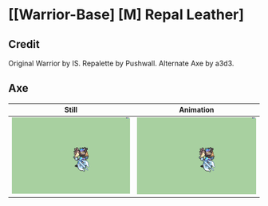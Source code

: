 # [\[Warrior-Base\] \[M\] Repal Leather]

## Credit

Original Warrior by IS.
Repalette by Pushwall. 
Alternate Axe by a3d3.
	
## Axe

| Still | Animation |
| :---: | :-------: |
| ![Axe still](./Axe_000.png) | ![Axe animation](./Axe.gif) |
